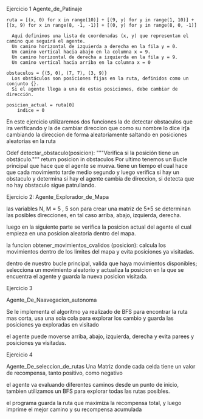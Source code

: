 Ejercicio 1
  Agente_de_Patinaje
    
    ruta = [(x, 0) for x in range(10)] + [(9, y) for y in range(1, 10)] + [(x, 9) for x in range(8, -1, -1)] + [(0, y) for y in range(8, 0, -1)]
   
      Aquí definimos una lista de coordenadas (x, y) que representan el camino que seguirá el agente.
      Un camino horizontal de izquierda a derecha en la fila y = 0.
      Un camino vertical hacia abajo en la columna x = 9.
      Un camino horizontal de derecha a izquierda en la fila y = 9.
      Un camino vertical hacia arriba en la columna x = 0

    obstaculos = {(5, 0), (7, 7), (3, 9)}
      Los obstáculos son posiciones fijas en la ruta, definidos como un conjunto {}.
      Si el agente llega a una de estas posiciones, debe cambiar de dirección.
    
    posicion_actual = ruta[0]
        indice = 0

En este ejercicio utilizaremos dos funciones la de detectar obstaculos que ira verificando y la de cambiar direccion que como su nombre lo dice ir[a cambiando la direccion de forma aleatoriamente saltando en posiciones aleatorias en la ruta

Odef detectar_obstaculo(posicion):
    """Verifica si la posición tiene un obstáculo."""
    return posicion in obstaculos
Por ultimo tenemos un Bucle principal que hace que el agente se mueva. tiene un tiempo el cual hace que cada movimiento tarde medio segundo y luego verifica si hay un obstaculo y determina si hay el agente cambia de direccion, si detecta que no hay obstaculo sigue patrullando.


Ejercicio 2:
  Agente_Explorador_de_Mapa

las variables N, M = 5 , 5 son para crear una matriz de 5*5
se determinan las posibles direcciones, en tal caso arriba, abajo, izquierda, derecha.

luego en la siguiente parte se verifica la posicion actual del agente el cual empieza en una posicion aleatoria dentro del mapa.

la funcion obtener_movimientos_cvalidos (posicion): calcula los movimientos dentro de los limites del mapa y evita posiciones ya visitadas.

dentro de nuestro bucle principal, valida que haya movimientos disponibles; selecciona un movimiento aleatorio y actualiza la posicion en la que se encuentra el agente y guarda la nueva posicion visitada.


Ejercicio 3

Agente_De_Naavegacion_autonoma


Se le implementa el algoritmo ya realizado de BFS para encontrar la ruta mas corta, usa una sola cola para explorar los cambio y guarda las posiciones ya exploradas en visitado


el agente puede moverse arriba, abajo, izquierda, derecha y evita parees y posiciones ya visitadas.



Ejercicio 4 

Agente_De_seleccion_de_rutas
  Una Matriz donde cada celda tiene un valor de recompensa, tanto positivo, como negativo 

  el agente va evaluando diferentes caminos desde un punto de inicio, tambien utilizamos un BFS para explorar todas las rutas posibles.

  el programa guarda la ruta que maximiza la recompensa total, y luego imprime el mejor camino y su recompensa acumulada
  



